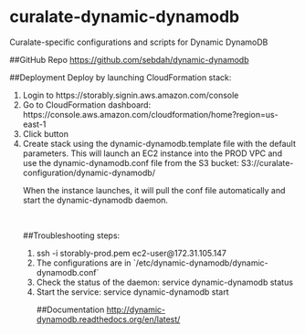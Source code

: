 # curalate-dynamic-dynamodb
Curalate-specific configurations and scripts for Dynamic DynamoDB

##GitHub Repo
https://github.com/sebdah/dynamic-dynamodb

##Deployment
Deploy by launching CloudFormation stack:
<ol>
<li>Login to https://storably.signin.aws.amazon.com/console</li>
<li>Go to CloudFormation dashboard: https://console.aws.amazon.com/cloudformation/home?region=us-east-1</li>
<li>Click <Create Stack> button</li>
<li>Create stack using the dynamic-dynamodb.template file with the default parameters. This will launch an EC2 instance into the PROD VPC and use the dynamic-dynamodb.conf file from the S3 bucket: S3://curalate-configuration/dynamic-dynamodb/</li>

When the instance launches, it will pull the conf file automatically and start the dynamic-dynamodb daemon.


<br />
<p>
##Troubleshooting steps:
<ol>
<li>ssh -i storably-prod.pem ec2-user@172.31.105.147</li>
<li>The configurations are in `/etc/dynamic-dynamodb/dynamic-dynamodb.conf`</li>
<li>Check the status of the daemon: service dynamic-dynamodb status</li>
<li>Start the service: service dynamic-dynamodb start</li>

##Documentation
http://dynamic-dynamodb.readthedocs.org/en/latest/
